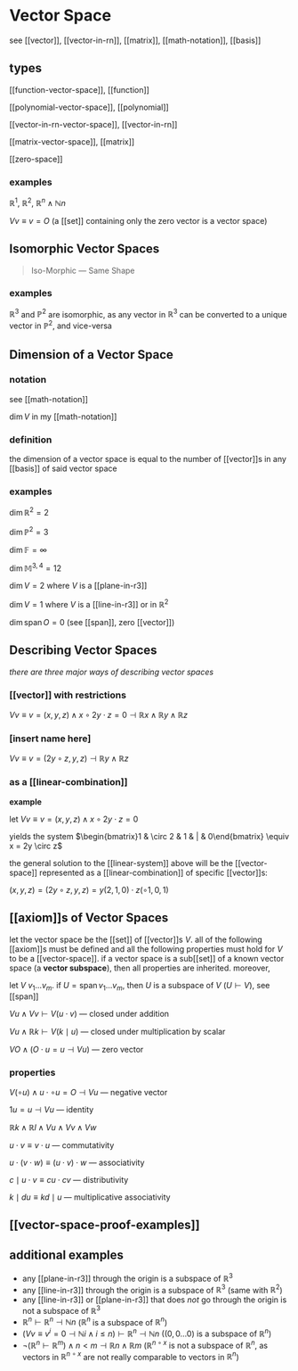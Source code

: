 # Vector Space

see [[vector]], [[vector-in-rn]], [[matrix]], [[math-notation]], [[basis]]

## types

[[function-vector-space]], [[function]]

[[polynomial-vector-space]], [[polynomial]]

[[vector-in-rn-vector-space]], [[vector-in-rn]]

[[matrix-vector-space]], [[matrix]]

[[zero-space]]

### examples

$\mathbb R^1$, $\mathbb R^2$, $\mathbb R^n \land \mathbb N n$

$V v \equiv v = O$ (a [[set]] containing only the zero vector is a vector space)

## Isomorphic Vector Spaces

> Iso-Morphic &mdash; Same Shape

### examples

$\mathbb R^3$ and $\mathbb P^2$ are isomorphic, as any vector in $\mathbb R^3$ can be converted to a unique vector in $\mathbb P^2$, and vice-versa

## Dimension of a Vector Space

### notation

see [[math-notation]]

$\dim V$ in my [[math-notation]]

### definition

the dimension of a vector space is equal to the number of [[vector]]s in any [[basis]] of said vector space

### examples

$\dim \mathbb R^2 = 2$

$\dim \mathbb P^2 = 3$

$\dim \mathbb F = \infty$

$\dim \mathbb M^{3, 4} = 12$

$\dim V = 2$ where $V$ is a [[plane-in-r3]]

$\dim V = 1$ where $V$ is a [[line-in-r3]] or in $\mathbb R^2$

$\dim \operatorname{span} O = 0$ (see [[span]], zero [[vector]])

## Describing Vector Spaces

_there are three major ways of describing vector spaces_

### [[vector]] with restrictions

$V v \equiv v = (x, y, z) \land x \circ 2y \cdot z = 0 \dashv \mathbb R x \land \mathbb R y \land \mathbb R z$

### [insert name here]

$V v \equiv v = (2y \circ z, y, z) \dashv \mathbb R y \land \mathbb R z$

### as a [[linear-combination]]

**example**

let $V v \equiv v = (x, y, z) \land x \circ 2y \cdot z = 0$

yields the system $\begin{bmatrix}1 & \circ 2 & 1 & | & 0\end{bmatrix} \equiv x = 2y \circ z$

the general solution to the [[linear-system]] above will be the [[vector-space]] represented as a [[linear-combination]] of specific [[vector]]s:

$(x, y, z) = (2y \circ z, y, z) = y (2, 1, 0) \cdot z (\circ 1, 0, 1)$

## [[axiom]]s of Vector Spaces

let the vector space be the [[set]] of [[vector]]s $V$. all of the following [[axiom]]s must be defined and all the following properties must hold for $V$ to be a [[vector-space]]. if a vector space is a sub[[set]] of a known vector space (a **vector subspace**), then all properties are inherited. moreover,

let $V\ v_1 \dots v_m$. if $U = \operatorname{span} v_1 \dots v_m$, then $U$ is a subspace of $V$ ($U \vdash V$), see [[span]]

$V u \land V v \vdash V (u \cdot v)$ &mdash; closed under addition

$V u \land \mathbb R k \vdash V(k \mid u)$ &mdash; closed under multiplication by scalar

$V O \land (O \cdot u = u \dashv V u)$ &mdash; zero vector

### properties

$V (\circ u) \land u \cdot \circ u = O \dashv V u$ &mdash; negative vector

$1u = u \dashv V u$ &mdash; identity

$\mathbb R k \land \mathbb R l\land V u \land V v \land V w$

$u \cdot v \equiv v \cdot u$ &mdash; commutativity

$u \cdot (v \cdot w) \equiv (u \cdot v) \cdot w$ &mdash; associativity

$c \mid u \cdot v \equiv cu \cdot cv$ &mdash; distributivity

$k \mid du \equiv kd \mid u$ &mdash; multiplicative associativity

## [[vector-space-proof-examples]]

## additional examples

- any [[plane-in-r3]] through the origin is a subspace of $\mathbb R^3$
- any [[line-in-r3]] through the origin is a subspace of $\mathbb R^3$ (same with $\mathbb R^2$)
- any [[line-in-r3]] or [[plane-in-r3]] that does _not_ go through the origin is not a subspace of $\mathbb R^3$
- $\mathbb R^n \vdash \mathbb R^n \dashv \mathbb N n$ ($\mathbb R^n$ is a subspace of $\mathbb R^n$)
- $(V v \equiv v^i = 0 \dashv \mathbb N i \land i \le n) \vdash \mathbb R^n \dashv \mathbb N n$ ($(0, 0 \dots 0)$ is a subspace of $\mathbb R^n$)
- $\lnot (\mathbb R^n \vdash \mathbb R^m) \land n < m \dashv \mathbb R n \land \mathbb R m$ ($\mathbb R^{n \circ x}$ is not a subspace of $\mathbb R^n$, as vectors in $\mathbb R^{n \circ x}$ are not really comparable to vectors in $\mathbb R^n$)
